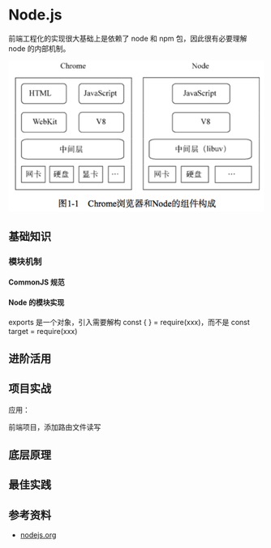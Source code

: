 # Node.js

前端工程化的实现很大基础上是依赖了 node 和 npm 包，因此很有必要理解 node 的内部机制。

![](../.vuepress/public/images/2020-07-02-14-01-24-node-architecture.png)

## 基础知识

### 模块机制

#### CommonJS 规范

#### Node 的模块实现

exports 是一个对象，引入需要解构 const { } = require(xxx)，而不是 const target = require(xxx)

## 进阶活用

## 项目实战

应用：

前端项目，添加路由文件读写

## 底层原理

## 最佳实践

## 参考资料

- [nodejs.org](http://nodejs.org/api/http.html#http_server_listen_port_hostname_backlog_callback)